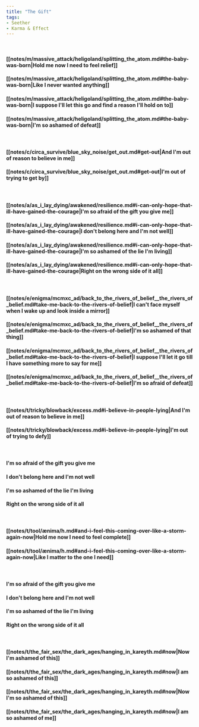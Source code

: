 ```yaml
---
title: "The Gift"
tags:
- Seether
- Karma & Effect
---
```

&nbsp;
#### [[notes/m/massive_attack/heligoland/splitting_the_atom.md#the-baby-was-born|Hold me now I need to feel relief]]
#### [[notes/m/massive_attack/heligoland/splitting_the_atom.md#the-baby-was-born|Like I never wanted anything]]
#### [[notes/m/massive_attack/heligoland/splitting_the_atom.md#the-baby-was-born|I suppose I'll let this go and find a reason I'll hold on to]]
#### [[notes/m/massive_attack/heligoland/splitting_the_atom.md#the-baby-was-born|I'm so ashamed of defeat]]
&nbsp;
#### [[notes/c/circa_survive/blue_sky_noise/get_out.md#get-out|And I'm out of reason to believe in me]]
#### [[notes/c/circa_survive/blue_sky_noise/get_out.md#get-out|I'm out of trying to get by]]
&nbsp;
#### [[notes/a/as_i_lay_dying/awakened/resilience.md#i-can-only-hope-that-ill-have-gained-the-courage|I'm so afraid of the gift you give me]]
#### [[notes/a/as_i_lay_dying/awakened/resilience.md#i-can-only-hope-that-ill-have-gained-the-courage|I don't belong here and I'm not well]]
#### [[notes/a/as_i_lay_dying/awakened/resilience.md#i-can-only-hope-that-ill-have-gained-the-courage|I'm so ashamed of the lie I'm living]]
#### [[notes/a/as_i_lay_dying/awakened/resilience.md#i-can-only-hope-that-ill-have-gained-the-courage|Right on the wrong side of it all]]
&nbsp;
#### [[notes/e/enigma/mcmxc_ad/back_to_the_rivers_of_belief__the_rivers_of_belief.md#take-me-back-to-the-rivers-of-belief|I can't face myself when I wake up and look inside a mirror]]
#### [[notes/e/enigma/mcmxc_ad/back_to_the_rivers_of_belief__the_rivers_of_belief.md#take-me-back-to-the-rivers-of-belief|I'm so ashamed of that thing]]
#### [[notes/e/enigma/mcmxc_ad/back_to_the_rivers_of_belief__the_rivers_of_belief.md#take-me-back-to-the-rivers-of-belief|I suppose I'll let it go till I have something more to say for me]]
#### [[notes/e/enigma/mcmxc_ad/back_to_the_rivers_of_belief__the_rivers_of_belief.md#take-me-back-to-the-rivers-of-belief|I'm so afraid of defeat]]
&nbsp;
#### [[notes/t/tricky/blowback/excess.md#i-believe-in-people-lying|And I'm out of reason to believe in me]]
#### [[notes/t/tricky/blowback/excess.md#i-believe-in-people-lying|I'm out of trying to defy]]
&nbsp;
#### I'm so afraid of the gift you give me
#### I don't belong here and I'm not well
#### I'm so ashamed of the lie I'm living
#### Right on the wrong side of it all
&nbsp;
#### [[notes/t/tool/ænima/h.md#and-i-feel-this-coming-over-like-a-storm-again-now|Hold me now I need to feel complete]]
#### [[notes/t/tool/ænima/h.md#and-i-feel-this-coming-over-like-a-storm-again-now|Like I matter to the one I need]]
&nbsp;
#### I'm so afraid of the gift you give me
#### I don't belong here and I'm not well
#### I'm so ashamed of the lie I'm living
#### Right on the wrong side of it all
&nbsp;
#### [[notes/t/the_fair_sex/the_dark_ages/hanging_in_kareyth.md#now|Now I'm ashamed of this]]
#### [[notes/t/the_fair_sex/the_dark_ages/hanging_in_kareyth.md#now|I am so ashamed of this]]
#### [[notes/t/the_fair_sex/the_dark_ages/hanging_in_kareyth.md#now|Now I'm so ashamed of this]]
#### [[notes/t/the_fair_sex/the_dark_ages/hanging_in_kareyth.md#now|I am so ashamed of me]]
